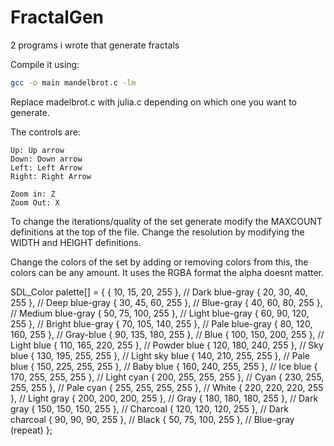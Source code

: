 # FractalGen
2 programs i wrote that generate fractals

Compile it using:

```bash
gcc -o main mandelbrot.c -lm
```
Replace madelbrot.c with julia.c depending on which one you want to generate.

The controls are:

```
Up: Up arrow
Down: Down arrow
Left: Left Arrow
Right: Right Arrow

Zoom in: Z
Zoom Out: X
```

To change the iterations/quality of the set generate modify the MAXCOUNT definitions at the top of the file.
Change the resolution by modifying the WIDTH and HEIGHT definitions.

Change the colors of the set by adding or removing colors from this, the colors can be any amount. It uses the RGBA format the alpha doesnt matter.

SDL_Color palette[] = {
    {  10,  15,  20, 255 }, // Dark blue-gray
    {  20,  30,  40, 255 }, // Deep blue-gray
    {  30,  45,  60, 255 }, // Blue-gray
    {  40,  60,  80, 255 }, // Medium blue-gray
    {  50,  75, 100, 255 }, // Light blue-gray
    {  60,  90, 120, 255 }, // Bright blue-gray
    {  70, 105, 140, 255 }, // Pale blue-gray
    {  80, 120, 160, 255 }, // Gray-blue
    {  90, 135, 180, 255 }, // Blue
    { 100, 150, 200, 255 }, // Light blue
    { 110, 165, 220, 255 }, // Powder blue
    { 120, 180, 240, 255 }, // Sky blue
    { 130, 195, 255, 255 }, // Light sky blue
    { 140, 210, 255, 255 }, // Pale blue
    { 150, 225, 255, 255 }, // Baby blue
    { 160, 240, 255, 255 }, // Ice blue
    { 170, 255, 255, 255 }, // Light cyan
    { 200, 255, 255, 255 }, // Cyan
    { 230, 255, 255, 255 }, // Pale cyan
    { 255, 255, 255, 255 }, // White
    { 220, 220, 220, 255 }, // Light gray
    { 200, 200, 200, 255 }, // Gray
    { 180, 180, 180, 255 }, // Dark gray
    { 150, 150, 150, 255 }, // Charcoal
    { 120, 120, 120, 255 }, // Dark charcoal
    {  90,  90,  90, 255 }, // Black
    {  50,  75, 100, 255 }, // Blue-gray (repeat)
};
